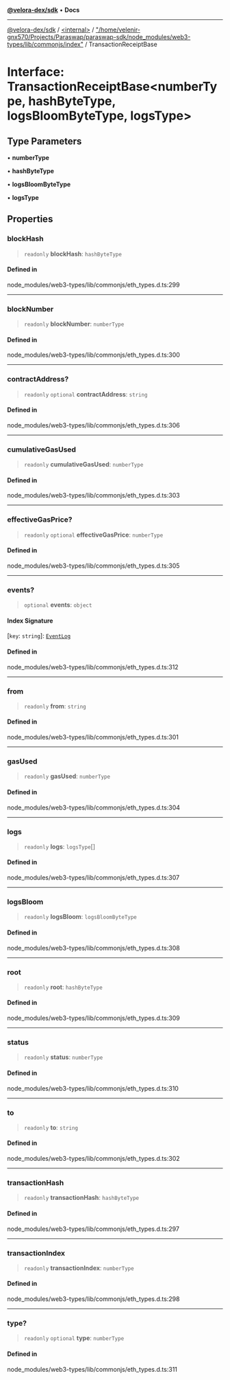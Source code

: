 [**@velora-dex/sdk**](../../../../README.md) • **Docs**

***

[@velora-dex/sdk](../../../../globals.md) / [\<internal\>](../../../README.md) / ["/home/velenir-gnx570/Projects/Paraswap/paraswap-sdk/node\_modules/web3-types/lib/commonjs/index"](../README.md) / TransactionReceiptBase

# Interface: TransactionReceiptBase\<numberType, hashByteType, logsBloomByteType, logsType\>

## Type Parameters

• **numberType**

• **hashByteType**

• **logsBloomByteType**

• **logsType**

## Properties

### blockHash

> `readonly` **blockHash**: `hashByteType`

#### Defined in

node\_modules/web3-types/lib/commonjs/eth\_types.d.ts:299

***

### blockNumber

> `readonly` **blockNumber**: `numberType`

#### Defined in

node\_modules/web3-types/lib/commonjs/eth\_types.d.ts:300

***

### contractAddress?

> `readonly` `optional` **contractAddress**: `string`

#### Defined in

node\_modules/web3-types/lib/commonjs/eth\_types.d.ts:306

***

### cumulativeGasUsed

> `readonly` **cumulativeGasUsed**: `numberType`

#### Defined in

node\_modules/web3-types/lib/commonjs/eth\_types.d.ts:303

***

### effectiveGasPrice?

> `readonly` `optional` **effectiveGasPrice**: `numberType`

#### Defined in

node\_modules/web3-types/lib/commonjs/eth\_types.d.ts:305

***

### events?

> `optional` **events**: `object`

#### Index Signature

 \[`key`: `string`\]: [`EventLog`](EventLog.md)

#### Defined in

node\_modules/web3-types/lib/commonjs/eth\_types.d.ts:312

***

### from

> `readonly` **from**: `string`

#### Defined in

node\_modules/web3-types/lib/commonjs/eth\_types.d.ts:301

***

### gasUsed

> `readonly` **gasUsed**: `numberType`

#### Defined in

node\_modules/web3-types/lib/commonjs/eth\_types.d.ts:304

***

### logs

> `readonly` **logs**: `logsType`[]

#### Defined in

node\_modules/web3-types/lib/commonjs/eth\_types.d.ts:307

***

### logsBloom

> `readonly` **logsBloom**: `logsBloomByteType`

#### Defined in

node\_modules/web3-types/lib/commonjs/eth\_types.d.ts:308

***

### root

> `readonly` **root**: `hashByteType`

#### Defined in

node\_modules/web3-types/lib/commonjs/eth\_types.d.ts:309

***

### status

> `readonly` **status**: `numberType`

#### Defined in

node\_modules/web3-types/lib/commonjs/eth\_types.d.ts:310

***

### to

> `readonly` **to**: `string`

#### Defined in

node\_modules/web3-types/lib/commonjs/eth\_types.d.ts:302

***

### transactionHash

> `readonly` **transactionHash**: `hashByteType`

#### Defined in

node\_modules/web3-types/lib/commonjs/eth\_types.d.ts:297

***

### transactionIndex

> `readonly` **transactionIndex**: `numberType`

#### Defined in

node\_modules/web3-types/lib/commonjs/eth\_types.d.ts:298

***

### type?

> `readonly` `optional` **type**: `numberType`

#### Defined in

node\_modules/web3-types/lib/commonjs/eth\_types.d.ts:311
